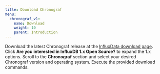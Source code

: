```yaml
---
title: Download Chronograf
menu:
  chronograf_v1:
    name: Download
    weight: 10
    parent: Introduction
---
```


Download the latest Chronograf release at the [InfluxData download page](https://portal.influxdata.com/downloads).
Click **Are you interested in InfluxDB 1.x Open Source?** to expand the 1.x options. Scroll to the **Chronograf** section and select your desired Chronograf version and operating system. Execute the provided download commands.


